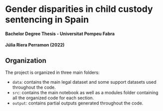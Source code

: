 # Gender disparities in child custody sentencing in Spain

#### Bachelor Degree Thesis - Universitat Pompeu Fabra

#### Júlia Riera Perramon (2022)

## Organization
The project is organized in three main folders:
* `data`: contains the main legal dataset and some support datasets used throughout the code.
* `src`: contains the main notebook as well as a modules folder containing all the organized code for each section.
* `output`: contains partial outputs generated throughout the code.
